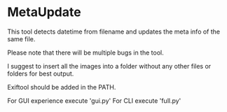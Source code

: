 # MetaUpdate
This tool detects datetime from filename and updates the meta info of the same file.

Please note that there will be multiple bugs in the tool.

I suggest to insert all the images into a folder without any other files or folders for best output.

Exiftool should be added in the PATH.

For GUI experience execute 'gui.py'
For CLI execute 'full.py'
